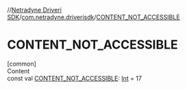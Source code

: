//[Netradyne Driveri SDK](../index.md)/[com.netradyne.driverisdk](index.md)/[CONTENT_NOT_ACCESSIBLE](-c-o-n-t-e-n-t_-n-o-t_-a-c-c-e-s-s-i-b-l-e.md)



# CONTENT_NOT_ACCESSIBLE  
[common]  
Content  
const val [CONTENT_NOT_ACCESSIBLE](-c-o-n-t-e-n-t_-n-o-t_-a-c-c-e-s-s-i-b-l-e.md): [Int](https://kotlinlang.org/api/latest/jvm/stdlib/kotlin/-int/index.html) = 17  



